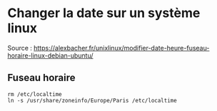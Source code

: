 # Changer la date sur un système linux

Source : https://alexbacher.fr/unixlinux/modifier-date-heure-fuseau-horaire-linux-debian-ubuntu/

## Fuseau horaire 

    rm /etc/localtime
    ln -s /usr/share/zoneinfo/Europe/Paris /etc/localtime
